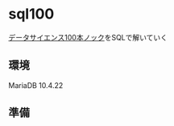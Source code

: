 # sql100
[データサイエンス100本ノック](https://github.com/The-Japan-DataScientist-Society/100knocks-preprocess)をSQLで解いていく
## 環境
MariaDB 10.4.22
## 準備
